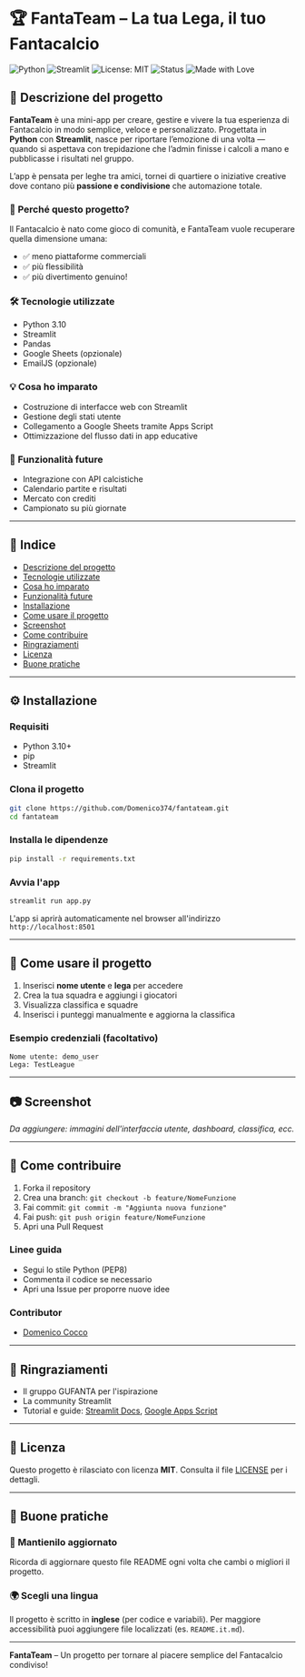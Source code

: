 # 🏆 FantaTeam – La tua Lega, il tuo Fantacalcio

![Python](https://img.shields.io/badge/python-3.10+-blue?logo=python)
![Streamlit](https://img.shields.io/badge/built%20with-Streamlit-ff4b4b?logo=streamlit)
![License: MIT](https://img.shields.io/badge/License-MIT-yellow.svg)
![Status](https://img.shields.io/badge/status-in%20development-orange)
![Made with Love](https://img.shields.io/badge/made%20with-%E2%9D%A4-red)

## 📅 Descrizione del progetto

**FantaTeam** è una mini-app per creare, gestire e vivere la tua esperienza di Fantacalcio in modo semplice, veloce e personalizzato.
Progettata in **Python** con **Streamlit**, nasce per riportare l’emozione di una volta — quando si aspettava con trepidazione che l’admin finisse i calcoli a mano e pubblicasse i risultati nel gruppo.

L’app è pensata per leghe tra amici, tornei di quartiere o iniziative creative dove contano più **passione e condivisione** che automazione totale.

### 💪 Perché questo progetto?

Il Fantacalcio è nato come gioco di comunità, e FantaTeam vuole recuperare quella dimensione umana:

* ✅ meno piattaforme commerciali
* ✅ più flessibilità
* ✅ più divertimento genuino!

### 🛠️ Tecnologie utilizzate

* Python 3.10
* Streamlit
* Pandas
* Google Sheets (opzionale)
* EmailJS (opzionale)

### 💡 Cosa ho imparato

* Costruzione di interfacce web con Streamlit
* Gestione degli stati utente
* Collegamento a Google Sheets tramite Apps Script
* Ottimizzazione del flusso dati in app educative

### 🌱 Funzionalità future

* Integrazione con API calcistiche
* Calendario partite e risultati
* Mercato con crediti
* Campionato su più giornate

---

## 📓 Indice

* [Descrizione del progetto](#📅-descrizione-del-progetto)
* [Tecnologie utilizzate](#🛠️-tecnologie-utilizzate)
* [Cosa ho imparato](#💡-cosa-ho-imparato)
* [Funzionalità future](#🌱-funzionalità-future)
* [Installazione](#⚙%ef%b8%8f-installazione)
* [Come usare il progetto](#🚀-come-usare-il-progetto)
* [Screenshot](#📷-screenshot)
* [Come contribuire](#🤝-come-contribuire)
* [Ringraziamenti](#🙏-ringraziamenti)
* [Licenza](#📄-licenza)
* [Buone pratiche](#📏-buone-pratiche)

---

## ⚙️ Installazione

### Requisiti

* Python 3.10+
* pip
* Streamlit

### Clona il progetto

```bash
git clone https://github.com/Domenico374/fantateam.git
cd fantateam
```

### Installa le dipendenze

```bash
pip install -r requirements.txt
```

### Avvia l'app

```bash
streamlit run app.py
```

L'app si aprirà automaticamente nel browser all'indirizzo `http://localhost:8501`

---

## 🚀 Come usare il progetto

1. Inserisci **nome utente** e **lega** per accedere
2. Crea la tua squadra e aggiungi i giocatori
3. Visualizza classifica e squadre
4. Inserisci i punteggi manualmente e aggiorna la classifica

### Esempio credenziali (facoltativo)

```
Nome utente: demo_user
Lega: TestLeague
```

---

## 📷 Screenshot

*Da aggiungere: immagini dell'interfaccia utente, dashboard, classifica, ecc.*

---

## 🤝 Come contribuire

1. Forka il repository
2. Crea una branch: `git checkout -b feature/NomeFunzione`
3. Fai commit: `git commit -m "Aggiunta nuova funzione"`
4. Fai push: `git push origin feature/NomeFunzione`
5. Apri una Pull Request

### Linee guida

* Segui lo stile Python (PEP8)
* Commenta il codice se necessario
* Apri una Issue per proporre nuove idee

### Contributor

* [Domenico Cocco](https://github.com/Domenico374)

---

## 🙏 Ringraziamenti

* Il gruppo GUFANTA per l'ispirazione
* La community Streamlit
* Tutorial e guide: [Streamlit Docs](https://docs.streamlit.io/), [Google Apps Script](https://developers.google.com/apps-script)

---

## 📄 Licenza

Questo progetto è rilasciato con licenza **MIT**.
Consulta il file [LICENSE](LICENSE) per i dettagli.

---

## 📏 Buone pratiche

### 🔄 Mantienilo aggiornato

Ricorda di aggiornare questo file README ogni volta che cambi o migliori il progetto.

### 🌍 Scegli una lingua

Il progetto è scritto in **inglese** (per codice e variabili). Per maggiore accessibilità puoi aggiungere file localizzati (es. `README.it.md`).

---

**FantaTeam** – Un progetto per tornare al piacere semplice del Fantacalcio condiviso!
